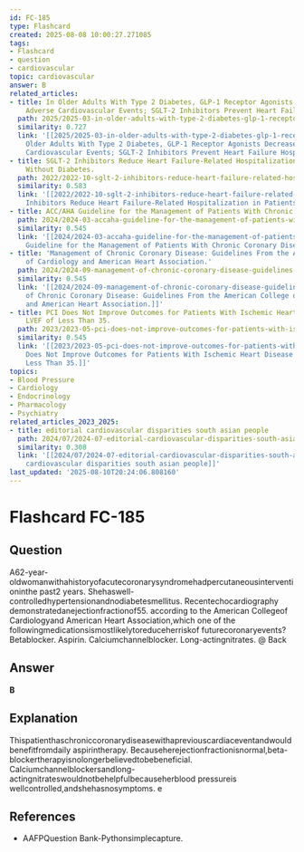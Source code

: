 ```yaml
---
id: FC-185
type: Flashcard
created: 2025-08-08 10:00:27.271085
tags:
- Flashcard
- question
- cardiovascular
topic: cardiovascular
answer: B
related_articles:
- title: In Older Adults With Type 2 Diabetes, GLP-1 Receptor Agonists Decrease Major
    Adverse Cardiovascular Events; SGLT-2 Inhibitors Prevent Heart Failure Hospitalizations.
  path: 2025/2025-03-in-older-adults-with-type-2-diabetes-glp-1-receptor-agonists.md
  similarity: 0.727
  link: '[[2025/2025-03-in-older-adults-with-type-2-diabetes-glp-1-receptor-agonists|In
    Older Adults With Type 2 Diabetes, GLP-1 Receptor Agonists Decrease Major Adverse
    Cardiovascular Events; SGLT-2 Inhibitors Prevent Heart Failure Hospitalizations.]]'
- title: SGLT-2 Inhibitors Reduce Heart Failure-Related Hospitalization in Patients
    Without Diabetes.
  path: 2022/2022-10-sglt-2-inhibitors-reduce-heart-failure-related-hospitalizati.md
  similarity: 0.583
  link: '[[2022/2022-10-sglt-2-inhibitors-reduce-heart-failure-related-hospitalizati|SGLT-2
    Inhibitors Reduce Heart Failure-Related Hospitalization in Patients Without Diabetes.]]'
- title: ACC/AHA Guideline for the Management of Patients With Chronic Coronary Disease.
  path: 2024/2024-03-accaha-guideline-for-the-management-of-patients-with-chronic.md
  similarity: 0.545
  link: '[[2024/2024-03-accaha-guideline-for-the-management-of-patients-with-chronic|ACC/AHA
    Guideline for the Management of Patients With Chronic Coronary Disease.]]'
- title: 'Management of Chronic Coronary Disease: Guidelines From the American College
    of Cardiology and American Heart Association.'
  path: 2024/2024-09-management-of-chronic-coronary-disease-guidelines-from-the-a.md
  similarity: 0.545
  link: '[[2024/2024-09-management-of-chronic-coronary-disease-guidelines-from-the-a|Management
    of Chronic Coronary Disease: Guidelines From the American College of Cardiology
    and American Heart Association.]]'
- title: PCI Does Not Improve Outcomes for Patients With Ischemic Heart Disease and
    LVEF of Less Than 35.
  path: 2023/2023-05-pci-does-not-improve-outcomes-for-patients-with-ischemic-hea.md
  similarity: 0.545
  link: '[[2023/2023-05-pci-does-not-improve-outcomes-for-patients-with-ischemic-hea|PCI
    Does Not Improve Outcomes for Patients With Ischemic Heart Disease and LVEF of
    Less Than 35.]]'
topics:
- Blood Pressure
- Cardiology
- Endocrinology
- Pharmacology
- Psychiatry
related_articles_2023_2025:
- title: editorial cardiovascular disparities south asian people
  path: 2024/07/2024-07-editorial-cardiovascular-disparities-south-asian-people.md
  similarity: 0.308
  link: '[[2024/07/2024-07-editorial-cardiovascular-disparities-south-asian-people|editorial
    cardiovascular disparities south asian people]]'
last_updated: '2025-08-10T20:24:06.808160'
---
```


# Flashcard FC-185

## Question

A62-year-oldwomanwithahistoryofacutecoronarysyndromehadpercutaneousinterventioninthe past2 years. Shehaswell-controlledhypertensionandnodiabetesmellitus. Recentechocardiography demonstratedanejectionfractionof55. according to the American Collegeof Cardiologyand American Heart Association,which one of the followingmedicationsismostlikelytoreduceherriskof futurecoronaryevents? Betablocker. Aspirin. Calciumchannelblocker. Long-actingnitrates. @ Back

## Answer

**B**

## Explanation

Thispatienthaschroniccoronarydiseasewithapreviouscardiaceventandwould benefitfromdaily aspirintherapy. Becauseherejectionfractionisnormal,beta-blockertherapyisnolongerbelievedtobebeneficial. Calciumchannelblockersandlong-actingnitrateswouldnotbehelpfulbecauseherblood pressureis wellcontrolled,andshehasnosymptoms. e

## References

- AAFPQuestion Bank-Pythonsimplecapture.

